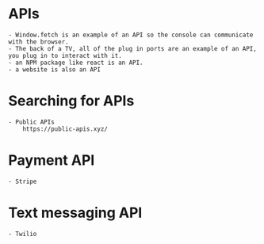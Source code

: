 # APIs

    - Window.fetch is an example of an API so the console can communicate with the browser.
    - The back of a TV, all of the plug in ports are an example of an API, you plug in to interact with it.
    - an NPM package like react is an API.
    - a website is also an API

# Searching for APIs

    - Public APIs
        https://public-apis.xyz/

# Payment API

    - Stripe

# Text messaging API

    - Twilio
